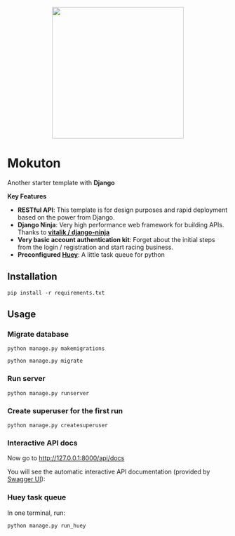 <p align="center">
  <img width="300px" src="https://i.pinimg.com/564x/52/af/ac/52afacaab32197c4fda199f7542732b3.jpg">
</p>

# Mokuton

Another starter template with **Django**

**Key Features**

- **RESTful API**: This template is for design purposes and rapid deployment based on the power from Django.
- **Django Ninja**: Very high performance web framework for building APIs. Thanks to **<a href="https://github.com/vitalik/django-ninja" target="_blank">vitalik
/
django-ninja</a>**
- **Very basic account authentication kit**: Forget about the initial steps from the login / registration and start racing business.
- **Preconfigured [Huey](https://github.com/coleifer/huey)**: A little task queue for python

## Installation

```
pip install -r requirements.txt
```



## Usage

### Migrate database

```
python manage.py makemigrations

python manage.py migrate
```

### Run server

```
python manage.py runserver
```

### Create superuser for the first run

```
python manage.py createsuperuser
```

### Interactive API docs

Now go to <a href="http://127.0.0.1:8000/api/docs" target="_blank">http://127.0.0.1:8000/api/docs</a>

You will see the automatic interactive API documentation (provided by <a href="https://github.com/swagger-api/swagger-ui" target="_blank">Swagger UI</a>):

### Huey task queue

In one terminal, run:

```
python manage.py run_huey
```
